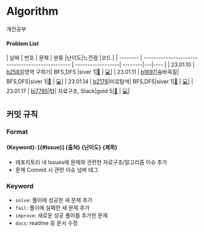 # Algorithm
개인공부

#### Problem List

| 날짜     | 번호                                             | 문제                | 분류 |난이도|느낀점 |코드 |
| -------- | ------------------------------------------------ | ------------------| --------|---|---- |
| 23.01.10 | [b2583](https://www.acmicpc.net/problem/2583)|영역 구하기|  BFS,DFS |siver 1|[📘](백준/b2583_영역구하기.md)  | [💻](백준/b2583_영역구하기.java)|
| 23.01.11 | [b1697](https://www.acmicpc.net/problem/1697)|숨바꼭질| BFS,DFS|siver 1|[📘](백준/b1697_숨바꼭질.md) | [💻](백준/b1697_숨바꼭질.java)|
| 23.01.14 | [b2178](https://www.acmicpc.net/problem/2178)|미로탐색| BFS,DFS|siver 1|[📘](백준/b2178_미로탐색.md) | [💻](백준/b2178_미로탐색.java)|
| 23.01.17 | [bj7785](https://www.acmicpc.net/problem/2493)|탑| 자료구조, Stack|gold 5|[📘](백준/b2493_탑.md) | [💻](백준/b2493_탑.java)|

## 커밋 규칙

### Format
#### {Keyword}: [{#Issue}] {출처} {난이도} {제목}
- 레포지토리 내 Issues에 문제와 관련한 자료구조/알고리즘 이슈 추가
- 문제 Commit 시 관련 이슈 넘버 태그 

### Keyword
- `solve`: 풀이에 성공한 새 문제 추가
- `fail`: 풀이에 실패한 새 문제 추가
- `improve`: 새로운 성공 풀이를 추가한 문제
- `docs`: readme 등 문서 수정
